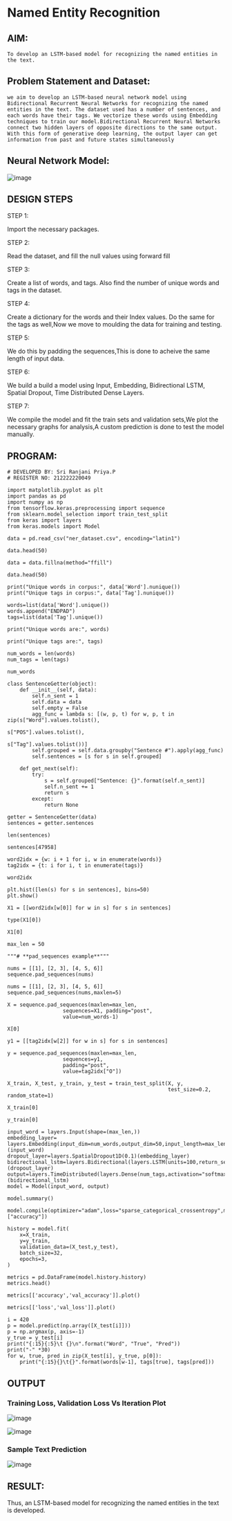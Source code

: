 # Named Entity Recognition

## AIM:

```
To develop an LSTM-based model for recognizing the named entities in the text.
```

## Problem Statement and Dataset:

```
we aim to develop an LSTM-based neural network model using Bidirectional Recurrent Neural Networks for recognizing the named entities in the text. The dataset used has a number of sentences, and each words have their tags. We vectorize these words using Embedding techniques to train our model.Bidirectional Recurrent Neural Networks connect two hidden layers of opposite directions to the same output. With this form of generative deep learning, the output layer can get information from past and future states simultaneously
```

## Neural Network Model:

![image](https://github.com/22008008/named-entity-recognition/assets/118343520/ab29e3d0-3cc7-4aa4-a228-b24773b8c54b)

## DESIGN STEPS

STEP 1:

Import the necessary packages.

STEP 2:

Read the dataset, and fill the null values using forward fill

STEP 3:

Create a list of words, and tags. Also find the number of unique words and tags in the dataset.

STEP 4:

Create a dictionary for the words and their Index values. Do the same for the tags as well,Now we move to moulding the data for training and testing.

STEP 5:

We do this by padding the sequences,This is done to acheive the same length of input data.

STEP 6:

We build a build a model using Input, Embedding, Bidirectional LSTM, Spatial Dropout, Time Distributed Dense Layers.

STEP 7:

We compile the model and fit the train sets and validation sets,We plot the necessary graphs for analysis,A custom prediction is done to test the model manually.

## PROGRAM:
```
# DEVELOPED BY: Sri Ranjani Priya.P
# REGISTER NO: 212222220049
```
```
import matplotlib.pyplot as plt
import pandas as pd
import numpy as np
from tensorflow.keras.preprocessing import sequence
from sklearn.model_selection import train_test_split
from keras import layers
from keras.models import Model

data = pd.read_csv("ner_dataset.csv", encoding="latin1")

data.head(50)

data = data.fillna(method="ffill")

data.head(50)

print("Unique words in corpus:", data['Word'].nunique())
print("Unique tags in corpus:", data['Tag'].nunique())

words=list(data['Word'].unique())
words.append("ENDPAD")
tags=list(data['Tag'].unique())

print("Unique words are:", words)

print("Unique tags are:", tags)

num_words = len(words)
num_tags = len(tags)

num_words

class SentenceGetter(object):
    def __init__(self, data):
        self.n_sent = 1
        self.data = data
        self.empty = False
        agg_func = lambda s: [(w, p, t) for w, p, t in zip(s["Word"].values.tolist(),
                                                           s["POS"].values.tolist(),
                                                           s["Tag"].values.tolist())]
        self.grouped = self.data.groupby("Sentence #").apply(agg_func)
        self.sentences = [s for s in self.grouped]
    
    def get_next(self):
        try:
            s = self.grouped["Sentence: {}".format(self.n_sent)]
            self.n_sent += 1
            return s
        except:
            return None

getter = SentenceGetter(data)
sentences = getter.sentences

len(sentences)

sentences[47958]

word2idx = {w: i + 1 for i, w in enumerate(words)}
tag2idx = {t: i for i, t in enumerate(tags)}

word2idx

plt.hist([len(s) for s in sentences], bins=50)
plt.show()

X1 = [[word2idx[w[0]] for w in s] for s in sentences]

type(X1[0])

X1[0]

max_len = 50

"""# **pad_sequences example**"""

nums = [[1], [2, 3], [4, 5, 6]]
sequence.pad_sequences(nums)

nums = [[1], [2, 3], [4, 5, 6]]
sequence.pad_sequences(nums,maxlen=5)

X = sequence.pad_sequences(maxlen=max_len,
                  sequences=X1, padding="post",
                  value=num_words-1)

X[0]

y1 = [[tag2idx[w[2]] for w in s] for s in sentences]

y = sequence.pad_sequences(maxlen=max_len,
                  sequences=y1,
                  padding="post",
                  value=tag2idx["O"])

X_train, X_test, y_train, y_test = train_test_split(X, y,
                                                    test_size=0.2, random_state=1)

X_train[0]

y_train[0]

input_word = layers.Input(shape=(max_len,))
embedding_layer= layers.Embedding(input_dim=num_words,output_dim=50,input_length=max_len)(input_word)
dropout_layer=layers.SpatialDropout1D(0.1)(embedding_layer)
bidirectional_lstm=layers.Bidirectional(layers.LSTM(units=100,return_sequences=True,recurrent_dropout=0.1))(dropout_layer)
output=layers.TimeDistributed(layers.Dense(num_tags,activation="softmax"))(bidirectional_lstm)              
model = Model(input_word, output)

model.summary()

model.compile(optimizer="adam",loss="sparse_categorical_crossentropy",metrics=["accuracy"])

history = model.fit(
    x=X_train,
    y=y_train,
    validation_data=(X_test,y_test),
    batch_size=32, 
    epochs=3,
)

metrics = pd.DataFrame(model.history.history)
metrics.head()

metrics[['accuracy','val_accuracy']].plot()

metrics[['loss','val_loss']].plot()

i = 420
p = model.predict(np.array([X_test[i]]))
p = np.argmax(p, axis=-1)
y_true = y_test[i]
print("{:15}{:5}\t {}\n".format("Word", "True", "Pred"))
print("-" *30)
for w, true, pred in zip(X_test[i], y_true, p[0]):
    print("{:15}{}\t{}".format(words[w-1], tags[true], tags[pred]))
```
## OUTPUT

### Training Loss, Validation Loss Vs Iteration Plot

![image](https://github.com/22008008/named-entity-recognition/assets/118343520/712facdc-a84b-4cf7-beea-3ac179d2059d)

![image](https://github.com/22008008/named-entity-recognition/assets/118343520/e8d5b5a1-662b-4619-bfc1-c02031eaa325)

### Sample Text Prediction

![image](https://github.com/22008008/named-entity-recognition/assets/118343520/f6697a57-c676-4831-9ef1-9e06f8fcb1c5)


## RESULT:

Thus, an LSTM-based model for recognizing the named entities in the text is developed.
